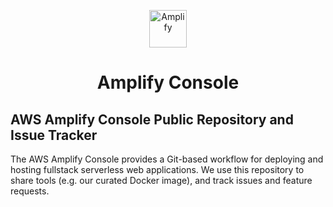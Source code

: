 <p align="center">
  <a href="https://amplify.aws/community">
    <img alt="Amplify" src="https://github.com/aws-amplify/community/blob/master/src/assets/images/logo-dark.png" width="60" />
  </a>
</p>
<h1 align="center">
  Amplify Console
</h1>

## AWS Amplify Console Public Repository and Issue Tracker

The AWS Amplify Console provides a Git-based workflow for deploying and hosting fullstack serverless web applications. We use this repository to share tools (e.g. our curated Docker image), and track issues and feature requests.
